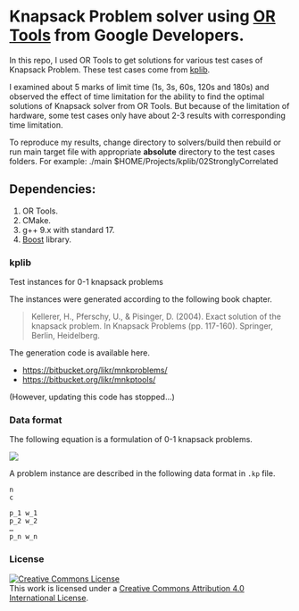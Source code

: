 # Knapsack Problem solver using [OR Tools](https://developers.google.com/optimization) from Google Developers.

In this repo, I used OR Tools to get solutions for various test cases of Knapsack Problem. These test cases come from [kplib](https://github.com/likr/kplib).

I examined about 5 marks of limit time (1s, 3s, 60s, 120s and 180s) and observed the effect of time limitation for the ability to find the optimal solutions of Knapsack solver from OR Tools. But because of the limitation of hardware, some test cases only have about 2-3 results with corresponding time limitation.

To reproduce my results, change directory to solvers/build then rebuild or run main target file with appropriate **absolute** directory to the test cases folders. For example: ./main $HOME/Projects/kplib/02StronglyCorrelated

## Dependencies:
1. OR Tools.
2. CMake.
3. g++ 9.x with standard 17.
4. [Boost](https://www.boost.org/) library.

### kplib

Test instances for 0-1 knapsack problems

The instances were generated according to the following book chapter. 

> Kellerer, H., Pferschy, U., & Pisinger, D. (2004). Exact solution of the knapsack problem. In Knapsack Problems (pp. 117-160). Springer, Berlin, Heidelberg.

The generation code is available here.

* https://bitbucket.org/likr/mnkproblems/
* https://bitbucket.org/likr/mnkptools/

(However, updating this code has stopped...)

### Data format

The following equation is a formulation of 0-1 knapsack problems.

<img src="https://latex.codecogs.com/gif.latex?%5Cbegin%7Baligned%7D%20%5Cmax%20%26%20%5Csum_%7Bi%3D1%7D%5En%20p_i%20x_i%20%5C%5C%20%5Ctext%7Bs.t.%7D%20%26%20%5Csum_%7Bi%3D1%7D%5En%20w_i%20x_i%20%5Cleq%20c%2C%20%5C%5C%20%26%20x_i%20%5Cin%20%5C%7B0%2C%201%5C%7D.%20%5Cend%7Baligned%7D" />

A problem instance are described in the following data format in `.kp` file.

```
n
c

p_1 w_1
p_2 w_2
…
p_n w_n
```


### License

<a rel="license" href="http://creativecommons.org/licenses/by/4.0/"><img alt="Creative Commons License" style="border-width:0" src="https://i.creativecommons.org/l/by/4.0/88x31.png" /></a><br />This work is licensed under a <a rel="license" href="http://creativecommons.org/licenses/by/4.0/">Creative Commons Attribution 4.0 International License</a>.
